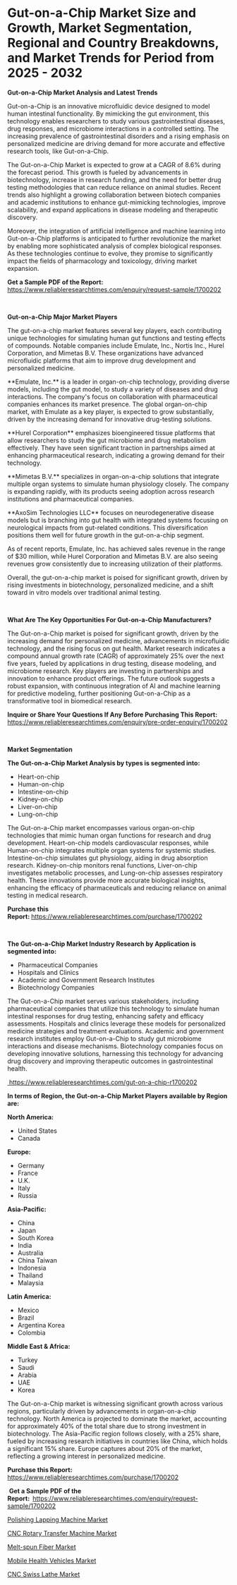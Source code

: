 <p><h1>Gut-on-a-Chip Market Size and Growth, Market Segmentation, Regional and Country Breakdowns, and Market Trends for Period from 2025 -  2032</h1></p><p><strong>Gut-on-a-Chip Market Analysis and Latest Trends</strong></p>
<p><p>Gut-on-a-Chip is an innovative microfluidic device designed to model human intestinal functionality. By mimicking the gut environment, this technology enables researchers to study various gastrointestinal diseases, drug responses, and microbiome interactions in a controlled setting. The increasing prevalence of gastrointestinal disorders and a rising emphasis on personalized medicine are driving demand for more accurate and effective research tools, like Gut-on-a-Chip.</p><p>The Gut-on-a-Chip Market is expected to grow at a CAGR of 8.6% during the forecast period. This growth is fueled by advancements in biotechnology, increase in research funding, and the need for better drug testing methodologies that can reduce reliance on animal studies. Recent trends also highlight a growing collaboration between biotech companies and academic institutions to enhance gut-mimicking technologies, improve scalability, and expand applications in disease modeling and therapeutic discovery.</p><p>Moreover, the integration of artificial intelligence and machine learning into Gut-on-a-Chip platforms is anticipated to further revolutionize the market by enabling more sophisticated analysis of complex biological responses. As these technologies continue to evolve, they promise to significantly impact the fields of pharmacology and toxicology, driving market expansion.</p></p>
<p><strong>Get a Sample PDF of the Report:&nbsp;</strong> <a href="https://www.reliableresearchtimes.com/enquiry/request-sample/1700202?utm_campaign=2263&utm_medium=2&utm_source=Github&utm_content=ia&utm_term=27032025&utm_id=gut-on-a-chip">https://www.reliableresearchtimes.com/enquiry/request-sample/1700202</a></p>
<p>&nbsp;</p>
<p><strong>Gut-on-a-Chip Major Market Players</strong></p>
<p><p>The gut-on-a-chip market features several key players, each contributing unique technologies for simulating human gut functions and testing effects of compounds. Notable companies include Emulate, Inc., Nortis Inc., Hurel Corporation, and Mimetas B.V. These organizations have advanced microfluidic platforms that aim to improve drug development and personalized medicine.</p><p>**Emulate, Inc.** is a leader in organ-on-chip technology, providing diverse models, including the gut model, to study a variety of diseases and drug interactions. The company's focus on collaboration with pharmaceutical companies enhances its market presence. The global organ-on-chip market, with Emulate as a key player, is expected to grow substantially, driven by the increasing demand for innovative drug-testing solutions.</p><p>**Hurel Corporation** emphasizes bioengineered tissue platforms that allow researchers to study the gut microbiome and drug metabolism effectively. They have seen significant traction in partnerships aimed at enhancing pharmaceutical research, indicating a growing demand for their technology.</p><p>**Mimetas B.V.** specializes in organ-on-a-chip solutions that integrate multiple organ systems to simulate human physiology closely. The company is expanding rapidly, with its products seeing adoption across research institutions and pharmaceutical companies.</p><p>**AxoSim Technologies LLC** focuses on neurodegenerative disease models but is branching into gut health with integrated systems focusing on neurological impacts from gut-related conditions. This diversification positions them well for future growth in the gut-on-a-chip segment.</p><p>As of recent reports, Emulate, Inc. has achieved sales revenue in the range of $30 million, while Hurel Corporation and Mimetas B.V. are also seeing revenues grow consistently due to increasing utilization of their platforms.</p><p>Overall, the gut-on-a-chip market is poised for significant growth, driven by rising investments in biotechnology, personalized medicine, and a shift toward in vitro models over traditional animal testing.</p></p>
<p>&nbsp;</p>
<p><strong>What Are The Key Opportunities For Gut-on-a-Chip Manufacturers?</strong></p>
<p><p>The Gut-on-a-Chip market is poised for significant growth, driven by the increasing demand for personalized medicine, advancements in microfluidic technology, and the rising focus on gut health. Market research indicates a compound annual growth rate (CAGR) of approximately 25% over the next five years, fueled by applications in drug testing, disease modeling, and microbiome research. Key players are investing in partnerships and innovation to enhance product offerings. The future outlook suggests a robust expansion, with continuous integration of AI and machine learning for predictive modeling, further positioning Gut-on-a-Chip as a transformative tool in biomedical research.</p></p>
<p><strong>Inquire or Share Your Questions If Any Before Purchasing This Report:</strong> <a href="https://www.reliableresearchtimes.com/enquiry/pre-order-enquiry/1700202?utm_campaign=2263&utm_medium=2&utm_source=Github&utm_content=ia&utm_term=27032025&utm_id=gut-on-a-chip">https://www.reliableresearchtimes.com/enquiry/pre-order-enquiry/1700202</a></p>
<p>&nbsp;</p>
<p><strong>Market Segmentation</strong></p>
<p><strong>The Gut-on-a-Chip Market Analysis by types is segmented into:</strong></p>
<p><ul><li>Heart-on-chip</li><li>Human-on-chip</li><li>Intestine-on-chip</li><li>Kidney-on-chip</li><li>Liver-on-chip</li><li>Lung-on-chip</li></ul></p>
<p><p>The Gut-on-a-Chip market encompasses various organ-on-chip technologies that mimic human organ functions for research and drug development. Heart-on-chip models cardiovascular responses, while Human-on-chip integrates multiple organ systems for systemic studies. Intestine-on-chip simulates gut physiology, aiding in drug absorption research. Kidney-on-chip monitors renal functions, Liver-on-chip investigates metabolic processes, and Lung-on-chip assesses respiratory health. These innovations provide more accurate biological insights, enhancing the efficacy of pharmaceuticals and reducing reliance on animal testing in medical research.</p></p>
<p><strong>Purchase this Report:&nbsp;</strong><a href="https://www.reliableresearchtimes.com/purchase/1700202?utm_campaign=2263&utm_medium=2&utm_source=Github&utm_content=ia&utm_term=27032025&utm_id=gut-on-a-chip">https://www.reliableresearchtimes.com/purchase/1700202</a></p>
<p>&nbsp;</p>
<p><strong>The Gut-on-a-Chip Market Industry Research by Application is segmented into:</strong></p>
<p><ul><li>Pharmaceutical Companies</li><li>Hospitals and Clinics</li><li>Academic and Government Research Institutes</li><li>Biotechnology Companies</li></ul></p>
<p><p>The Gut-on-a-Chip market serves various stakeholders, including pharmaceutical companies that utilize this technology to simulate human intestinal responses for drug testing, enhancing safety and efficacy assessments. Hospitals and clinics leverage these models for personalized medicine strategies and treatment evaluations. Academic and government research institutes employ Gut-on-a-Chip to study gut microbiome interactions and disease mechanisms. Biotechnology companies focus on developing innovative solutions, harnessing this technology for advancing drug discovery and improving therapeutic outcomes in gastrointestinal health.</p></p>
<p><a href="https://www.reliableresearchtimes.com/gut-on-a-chip-r1700202?utm_campaign=2263&utm_medium=2&utm_source=Github&utm_content=ia&utm_term=27032025&utm_id=gut-on-a-chip">&nbsp;https://www.reliableresearchtimes.com/gut-on-a-chip-r1700202</a></p>
<p><strong>In terms of Region, the Gut-on-a-Chip Market Players available by Region are:</strong></p>
<p>
    <p> <strong> North America: </strong>
        <ul>
            <li>United States</li>
            <li>Canada</li>
        </ul>
        </p> 
    <p> <strong> Europe: </strong>
        <ul>
            <li>Germany</li>
            <li>France</li>
            <li>U.K.</li>
            <li>Italy</li>
            <li>Russia</li>
        </ul>
        </p> 
    <p> <strong> Asia-Pacific: </strong>
        <ul>
            <li>China</li>
            <li>Japan</li>
            <li>South Korea</li>
            <li>India</li>
            <li>Australia</li>
            <li>China Taiwan</li>
            <li>Indonesia</li>
            <li>Thailand</li>
            <li>Malaysia</li>
        </ul>
        </p> 
    <p> <strong> Latin America: </strong>
        <ul>
            <li>Mexico</li>
            <li>Brazil</li>
            <li>Argentina Korea</li>
            <li>Colombia</li>
        </ul>
        </p> 
    <p> <strong> Middle East & Africa: </strong>
        <ul>
            <li>Turkey</li>
            <li>Saudi</li>
            <li>Arabia</li>
            <li>UAE</li>
            <li>Korea</li>
        </ul>
    </p>
    </p>
<p><p>The Gut-on-a-Chip market is witnessing significant growth across various regions, particularly driven by advancements in organ-on-a-chip technology. North America is projected to dominate the market, accounting for approximately 40% of the total share due to strong investment in biotechnology. The Asia-Pacific region follows closely, with a 25% share, fueled by increasing research initiatives in countries like China, which holds a significant 15% share. Europe captures about 20% of the market, reflecting a growing interest in personalized medicine.</p></p>
<p><strong>Purchase this Report: </strong><a href="https://www.reliableresearchtimes.com/purchase/1700202?utm_campaign=2263&utm_medium=2&utm_source=Github&utm_content=ia&utm_term=27032025&utm_id=gut-on-a-chip">https://www.reliableresearchtimes.com/purchase/1700202</a></p>
<p>&nbsp;<strong>Get a Sample PDF of the Report:&nbsp;&nbsp;</strong><a href="https://www.reliableresearchtimes.com/enquiry/request-sample/1700202?utm_campaign=2263&utm_medium=2&utm_source=Github&utm_content=ia&utm_term=27032025&utm_id=gut-on-a-chip">https://www.reliableresearchtimes.com/enquiry/request-sample/1700202</a></p>
<p><strong></strong></p>
<p><p><a href="https://www.linkedin.com/pulse/polishing-lapping-machine-industry-projections-market-frzye?utm_campaign=2263&utm_medium=2&utm_source=Github&utm_content=ia&utm_term=27032025&utm_id=gut-on-a-chip">Polishing Lapping Machine Market</a></p><p><a href="https://www.linkedin.com/pulse/cnc-rotary-transfer-machine-market-research-report-detail-k6x0e?utm_campaign=2263&utm_medium=2&utm_source=Github&utm_content=ia&utm_term=27032025&utm_id=gut-on-a-chip">CNC Rotary Transfer Machine Market</a></p><p><a href="https://github.com/sadaandilou/Market-Research-Report-List-1/blob/main/melt-spun-fiber-market.md?utm_campaign=2263&utm_medium=2&utm_source=Github&utm_content=ia&utm_term=27032025&utm_id=gut-on-a-chip">Melt-spun Fiber Market</a></p><p><a href="https://github.com/moroesarta/Market-Research-Report-List-1/blob/main/mobile-health-vehicles-market.md?utm_campaign=2263&utm_medium=2&utm_source=Github&utm_content=ia&utm_term=27032025&utm_id=gut-on-a-chip">Mobile Health Vehicles Market</a></p><p><a href="https://www.linkedin.com/pulse/cnc-swiss-lathe-market-trends-detailed-study-its-segmentation-pwm0e?utm_campaign=2263&utm_medium=2&utm_source=Github&utm_content=ia&utm_term=27032025&utm_id=gut-on-a-chip">CNC Swiss Lathe Market</a></p></p>